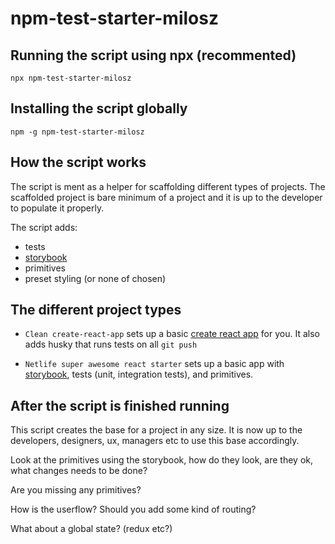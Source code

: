 # npm-test-starter-milosz

<!-- IMAGE/GIF -->


## Running the script using npx (recommented)
```
npx npm-test-starter-milosz
```

## Installing the script globally
```
npm -g npm-test-starter-milosz
```

## How the script works
The script is ment as a helper for scaffolding different types of projects. The scaffolded project is bare minimum of a project and it is up to the developer to populate it properly.

The script adds:
- tests
- [storybook](https://storybook.js.org/)
- primitives
- preset styling (or none of chosen)


## The different project types
- `Clean create-react-app` sets up a basic [create react app](https://github.com/facebook/create-react-app) for you. It also adds husky that runs tests on all `git push`

- `Netlife super awesome react starter` sets up a basic app with [storybook](https://storybook.js.org/), tests (unit, integration tests), and primitives.


## After the script is finished running
This script creates the base for a project in any size. It is now up to the developers, designers, ux, managers etc to use this base accordingly.

Look at the primitives using the storybook, how do they look, are they ok, what changes needs to be done?

Are you missing any primitives?

How is the userflow? Should you add some kind of routing?

What about a global state? (redux etc?)